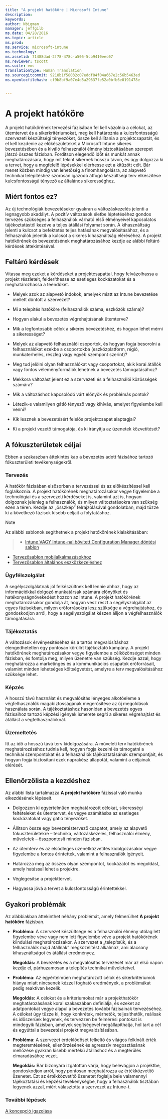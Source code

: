 ```yaml
---
title: "A projekt hatóköre | Microsoft Intune"
description: 
keywords: 
author: Nbigman
manager: jeffgilb
ms.date: 04/28/2016
ms.topic: article
ms.prod: 
ms.service: microsoft-intune
ms.technology: 
ms.assetid: 71488dad-2f78-478c-a505-5cb9410eec07
ms.reviewer: tscott
ms.suite: ems
translationtype: Human Translation
ms.sourcegitcommit: 9218b1f58032c07eddf84f04a667e2c56b5463ed
ms.openlocfilehash: cf9b8bf9a07e4d5a29637fe52a0bfb6e0191478e


---
```


# A projekt hatóköre
A projekt hatókörének tervezési fázisában fel kell vázolnia a célokat, az ütemtervet és a sikerkritériumokat, meg kell határoznia a kulcsfontosságú szervezeti készültségi tényezőket, össze kell állítania a projektcsapatát, és el kell kezdenie az előkészületeket a Microsoft Intune sikeres bevezetésében és a kiváló felhasználói élmény biztosításában szerepet játszó összes fázisban.
Fordítson elegendő időt és munkát annak meghatározására, hogy mit tekint sikernek hosszú távon, és úgy dolgozza ki a tervet, hogy a megfelelő lépésekkel elérhesse ezt a kitűzött célt. Bár menet közben mindig van lehetőség a finomhangolásra, az alapvető technikai telepítéshez szorosan igazodó átfogó készültségi terv elkészítése kulcsfontosságú tényező az általános sikerességhez.

## Miért fontos ez?
Az új technológiák bevezetésekor gyakran a változáskezelés jelenti a legnagyobb akadályt. A pozitív változások életbe léptetéséhez gondos tervezés szükséges a felhasználók várható első élményeivel kapcsolatos tájékoztatástól kezdve a teljes átállási folyamat során. A kihasználtság jelenti a kulcsot a befektetés teljes hatásának megvalósításához, és a felhasználók jelentik a kulcsot a sikeres kihasználtság eléréséhez.
A projekt hatókörének és bevezetésének meghatározásához kezdje az alábbi feltáró kérdések áttekintésével.

## Feltáró kérdések
Vitassa meg ezeket a kérdéseket a projektcsapattal, hogy felvázolhassa a projekt részleteit, felderíthesse az esetleges kockázatokat és a meghatározhassa a teendőket.

-   Melyek azok az alapvető indokok, amelyek miatt az Intune bevezetése mellett döntött a szervezet?

-   Mi a telepítés hatóköre (felhasználók száma, eszközök száma)?
-   Hogyan alakul a bevezetés végrehajtásának ütemterve?

-   Mik a legfontosabb célok a sikeres bevezetéshez, és hogyan lehet mérni a sikerességet?

-   Melyek az alapvető felhasználói csoportok, és hogyan fogja besorolni a felhasználókat ezekbe a csoportokba (eszközplatform, régió, munkaterhelés, részleg vagy egyéb szempont szerint)?

-   Meg tud jelölni olyan felhasználókat vagy csoportokat, akik korai átállók vagy fontos véleményformálók lehetnek a bevezetés támogatásához?

-   Mekkora változást jelent ez a szervezeti és a felhasználói közösségek számára?

-   Mik a változáshoz kapcsolódó várt előnyök és problémás pontok?

-   Létezik-e valamilyen gátló tényező vagy kihívás, amelyet figyelembe kell venni?

-   Kik lesznek a bevezetésért felelős projektcsapat alaptagjai?

-   Ki a projekt vezető támogatója, és ki irányítja az üzenetek közvetítését?

## A fókuszterületek céljai
Ebben a szakaszban áttekintés kap a bevezetés adott fázisához tartozó fókuszterületi tevékenységekről.

### Tervezés

A hatókör fázisában elsősorban a tervezéssel és az előkészítéssel kell foglalkoznia. A projekt hatókörének meghatározásakor vegye figyelembe a technológiai és a szervezeti kérdéseket is, valamint azt is, hogyan dolgoznak jelenleg a felhasználók, és milyen változtatásokra van szükség ezen a téren. Kezdje az „összkép” felrajzolásával gondolatban, majd tűzze ki a következő fázisok kisebb céljait a folytatáshoz.


 > [!NOTE]
 > 
 > Az alábbi sablonok segíthetnek a projekt hatókörének kialakításában:
 > > - [Intune VAGY Intune-nal bővített Configuration Manager döntési sablon](https://gallery.technet.microsoft.com/Intune-or-Intune-with-900e8a78)
 > - [Tervezősablon mobilalkalmazásokhoz](https://gallery.technet.microsoft.com/Mobile-app-planning-18689d59)
>- [Tervezősablon általános eszközkezeléshez](https://gallery.technet.microsoft.com/General-device-management-334c3792)

### Ügyfélszolgálat
A segélyszolgálatnak jól felkészültnek kell lennie ahhoz, hogy az információkkal dolgozó munkatársak számára előnyöket és hatékonyságnövekedést hozzon az Intune. A projekt hatókörének meghatározásakor gondolja át, hogyan vesz részt a segélyszolgálat az egyes fázisokban, milyen erőforrásokra lesz szüksége a végrehajtáshoz, és gondoskodjon arról, hogy a segélyszolgálat készen álljon a végfelhasználók támogatására.

### Tájékoztatás
A változások érvényesítéséhez és a tartós megvalósításhoz elengedhetetlen egy pontosan körülírt tájékoztató kampány. A projekt hatókörének meghatározásakor vegye figyelembe a célközönséget minden fázisban, és fontolja meg, milyen üzenetre van szükség. Kezdje azzal, hogy meghatározza a marketinges és a kommunikációs csapatok erőforrásait, valamint minden lehetséges költségvetést, amelyre a terv megvalósításához szüksége lehet.

### Képzés
A hosszú távú használat és megvalósítás lényeges alkotóeleme a végfelhasználók magabiztosságának megerősítése az új megoldások használata során. A tájékoztatáshoz hasonlóan a bevezetés egyes fázisaihoz tartozó képzési igények ismerete segíti a sikeres végrehajtást és átállást a végfelhasználóknál.

### Üzemeltetés
Itt az idő a hosszú távú terv kidolgozására. A műveleti terv hatókörének meghatározásához tudnia kell, hogyan fogja kezelni és támogatni a technikai szempontokat és a felhasználók tájékoztatásának szempontjait, és hogyan fogja biztosítani ezek naprakész állapotát, valamint a céljainak elérését.

## Ellenőrzőlista a kezdéshez
Az alábbi lista tartalmazza **A projekt hatóköre** fázissal való munka elkezdésének lépéseit.

-   Dolgozzon ki egyértelműen meghatározott célokat, sikerességi feltételeket és ütemtervet, és vegye számításba az esetleges kockázatokat vagy gátló tényezőket.

-   Állítson össze egy bevezetéstervező csapatot, amely az alapvető fókuszterületekre – technika, változáskezelés, felhasználói élmény, műveletek – összpontosít minden fázisban.

-   Az ütemterv és az elsődleges üzenetközvetítés kidolgozásakor vegye figyelembe a fontos érintettek, valamint a felhasználók igényeit.

-   Határozza meg az összes olyan szempontot, kockázatot és megoldást, amely hatással lehet a projektre.

-   Véglegesítse a projekttervet.

-   Hagyassa jóvá a tervet a kulcsfontosságú érintettekkel.

## Gyakori problémák
Az alábbiakban áttekinthet néhány problémát, amely felmerülhet **A projekt hatóköre** fázisban.

-   **Probléma:** A szervezet készültsége és a felhasználói élmény utólag lett figyelembe véve vagy nem lett figyelembe véve a projekt hatókörének kiindulási meghatározásakor. A szervezet a „telepítsük, és a felhasználók majd átállnak” megközelítést alkalmaz, ami alacsony kihasználtságot és átállást eredményez.

    **Megoldás:** A bevezetés és a megvalósítás tervezését már az első napon kezdje el, párhuzamosan a telepítés technikai műveleteivel.

-   **Probléma:** Az egyértelműen meghatározott célok és sikerkritériumok hiánya miatt nincsenek kézzel fogható eredmények, a problémákat pedig reaktívan kezelik.

    **Megoldás:** A célokat és a kritériumokat már a projekthatókör meghatározásának korai szakaszában definiálja, és ezeket az adatpontokat vegye alapul a bevezetés további fázisainak tervezéséhez. A célokat úgy tűzze ki, hogy konkrétak, mérhetők, teljesíthetők, reálisak és időszerűek legyenek, és tervezzen be felmérési pontokat is mindegyik fázisban, amelyek segítségével megállapíthatja, hol tart a cél és egyúttal a bevezetési projekt megvalósításában.

-   **Probléma:** A szervezet érdeklődősét felkeltő és világos felkínált érték megteremtésének, ellenőrzésének és agresszív megosztásának mellőzése gyakran kisebb mértékű átálláshoz és a megtérülés elmaradásához vezet.

    **Megoldás:** Bár bizonyára izgatottan várja, hogy belevágjon a projektbe, gondoskodjon arról, hogy pontosan meghatározza az értékközvetítő üzenetet. Ezt az értékközvetítő üzenetet foglalja bele valamennyi tájékoztatási és képzési tevékenységbe, hogy a felhasználók tisztában legyenek azzal, miért választotta a szervezet az Intune-t.

### További lépések
[A koncepció igazolása](proof-of-concept.md)



<!--HONumber=Jun16_HO4-->


